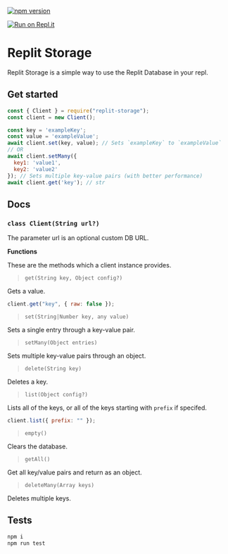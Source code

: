 [![npm version](https://badge.fury.io/js/replit-storage.svg)](https://badge.fury.io/js/replit-storage)

[![Run on Repl.it](https://repl.it/badge/github/7heMech/Replit-Storage)](https://repl.it/github/7heMech/Replit-Storage)

# Replit Storage
Replit Storage is a simple way to use the Replit Database in your repl.

## Get started
```js
const { Client } = require("replit-storage");
const client = new Client();

const key = 'exampleKey';
const value = 'exampleValue';
await client.set(key, value); // Sets `exampleKey` to `exampleValue`
// OR
await client.setMany({
  key1: 'value1',
  key2: 'value2'
}); // Sets multiple key-value pairs (with better performance)
await client.get('key'); // str
```

## Docs
### `class Client(String url?)`
The parameter url is an optional custom DB URL.

**Functions**

These are the methods which a client instance provides.


> `get(String key, Object config?)`

Gets a value.

```js
client.get("key", { raw: false });
```


> `set(String|Number key, any value)`

Sets a single entry through a key-value pair.


> `setMany(Object entries)`

Sets multiple key-value pairs through an object.


> `delete(String key)`

Deletes a key.


> `list(Object config?)`

Lists all of the keys, or all of the keys starting with `prefix` if specifed.

```js
client.list({ prefix: "" });
```


> `empty()`

Clears the database.


> `getAll()`

Get all key/value pairs and return as an object.


> `deleteMany(Array keys)`

Deletes multiple keys.


## Tests
```sh
npm i
npm run test
```